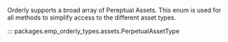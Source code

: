 Orderly supports a broad array of
Pereptual Assets.  This enum is
used for all methods to simplify access
to the different asset types.

::: packages.emp_orderly_types.assets.PerpetualAssetType
